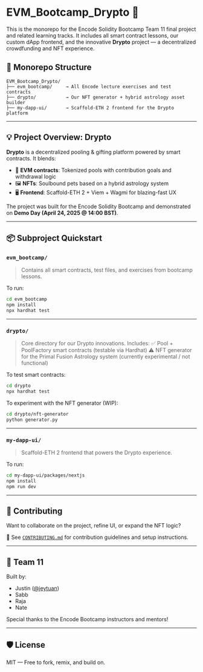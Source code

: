 # EVM_Bootcamp_Drypto 🚀

This is the monorepo for the Encode Solidity Bootcamp Team 11 final project and related learning tracks. It includes all smart contract lessons, our custom dApp frontend, and the innovative **Drypto** project — a decentralized crowdfunding and NFT experience.

## 📁 Monorepo Structure

```
EVM_Bootcamp_Drypto/
├── evm_bootcamp/     → All Encode lecture exercises and test contracts
├── drypto/           → Our NFT generator + hybrid astrology asset builder
├── my-dapp-ui/       → Scaffold-ETH 2 frontend for the Drypto platform
```

---

## 💡 Project Overview: Drypto

**Drypto** is a decentralized pooling & gifting platform powered by smart contracts. It blends:
- 🧠 **EVM contracts**: Tokenized pools with contribution goals and withdrawal logic
- 🖼️ **NFTs**: Soulbound pets based on a hybrid astrology system
- 🖥️ **Frontend**: Scaffold-ETH 2 + Viem + Wagmi for blazing-fast UX

The project was built for the Encode Solidity Bootcamp and demonstrated on **Demo Day (April 24, 2025 @ 14:00 BST)**.

---

## 📦 Subproject Quickstart

### `evm_bootcamp/`
> Contains all smart contracts, test files, and exercises from bootcamp lessons.

To run:
```bash
cd evm_bootcamp
npm install
npx hardhat test
```

---

### `drypto/`
> Core directory for our Drypto innovations. Includes:
> ✅ Pool + PoolFactory smart contracts (testable via Hardhat)
> ⚠️ NFT generator for the Primal Fusion Astrology system (currently experimental / not functional)

To test smart contracts:
```bash
cd drypto
npx hardhat test
```

To experiment with the NFT generator (WIP):
```bash
cd drypto/nft-generator
python generator.py
```

---

### `my-dapp-ui/`
> Scaffold-ETH 2 frontend that powers the Drypto experience.

To run:
```bash
cd my-dapp-ui/packages/nextjs
npm install
npm run dev
```

---

## 🤝 Contributing

Want to collaborate on the project, refine UI, or expand the NFT logic?

📍 See [`CONTRIBUTING.md`](CONTRIBUTING.md) for contribution guidelines and setup instructions.

---

## 👥 Team 11

Built by:
- Justin ([@jeytuan](https://github.com/jeytuan))
- Sabb
- Raja
- Nate

Special thanks to the Encode Bootcamp instructors and mentors!

---

## 🛡️ License

MIT — Free to fork, remix, and build on.
